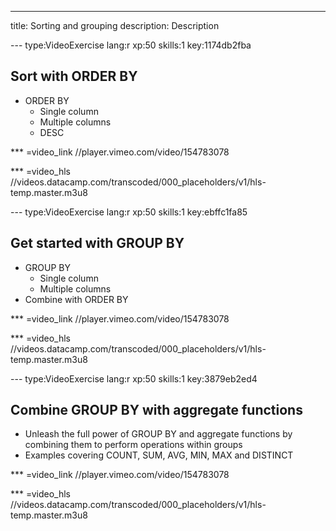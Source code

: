 ---
title: Sorting and grouping
description: Description

--- type:VideoExercise lang:r xp:50 skills:1 key:1174db2fba
## Sort with ORDER BY

* ORDER BY
  * Single column
  * Multiple columns
  * DESC

*** =video_link
//player.vimeo.com/video/154783078

*** =video_hls
//videos.datacamp.com/transcoded/000_placeholders/v1/hls-temp.master.m3u8

--- type:VideoExercise lang:r xp:50 skills:1 key:ebffc1fa85
## Get started with GROUP BY

* GROUP BY
  * Single column
  * Multiple columns
* Combine with ORDER BY

*** =video_link
//player.vimeo.com/video/154783078

*** =video_hls
//videos.datacamp.com/transcoded/000_placeholders/v1/hls-temp.master.m3u8

--- type:VideoExercise lang:r xp:50 skills:1 key:3879eb2ed4
## Combine GROUP BY with aggregate functions

* Unleash the full power of GROUP BY and aggregate functions by combining them to perform operations within groups
* Examples covering COUNT, SUM, AVG, MIN, MAX and DISTINCT

*** =video_link
//player.vimeo.com/video/154783078

*** =video_hls
//videos.datacamp.com/transcoded/000_placeholders/v1/hls-temp.master.m3u8

